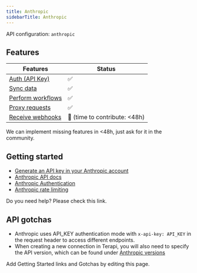 ```yaml
---
title: Anthropic
sidebarTitle: Anthropic
---
```


API configuration: `anthropic`

## Features

| Features | Status |
| - | - |
| [Auth (API Key)](/integrate/guides/authorize-an-api) | ✅ |
| [Sync data](/integrate/guides/sync-data-from-an-api) | ✅ |
| [Perform workflows](/integrate/guides/perform-workflows-with-an-api) | ✅ |
| [Proxy requests](/integrate/guides/proxy-requests-to-an-api) | ✅ |
| [Receive webhooks](/integrate/guides/receive-webhooks-from-an-api) | 🚫 (time to contribute: &lt;48h) |

We can implement missing features in &lt;48h, just ask for it in the community.

## Getting started

-   [Generate an API key in your Anthropic account](https://console.anthropic.com/account/keys)
-   [Anthropic API docs](https://docs.anthropic.com/en/api/getting-started)
-   [Anthropic Authentication](https://docs.anthropic.com/en/api/getting-started#authentication)
-   [Anthropic rate limiting](https://docs.anthropic.com/en/api/rate-limits)

Do you need help? Please check this link.

## API gotchas

- Anthropic uses API_KEY authentication mode with `x-api-key: API_KEY` in the request header to access different endpoints.
- When creating a new connection in Terapi, you will also need to specify the API version, which can be found under [Anthropic versions](https://docs.anthropic.com/en/api/versioning)

Add Getting Started links and Gotchas by editing this page.
